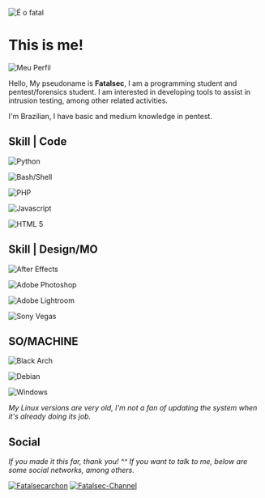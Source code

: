 
![É o fatal](https://media.tenor.com/ZSbFdeymSyIAAAAi/dio-dancing.gif)

# This is me!

![Meu Perfil](https://github-stats-alpha.vercel.app/api/?username=fatals3c&cc=000000&tc=7759b5&ic=9c6bff&bc=402773)

Hello, My pseudoname is **Fatalsec**, I am a programming student and pentest/forensics student. I am interested in developing tools to assist in intrusion testing, among other related activities.

I'm Brazilian, I have basic and medium knowledge in pentest.

## Skill | Code
![Python](https://img.shields.io/badge/Python-1a1a1a?style=for-the-badge&logo=Python&logoColor=a436ff)

![Bash/Shell](https://img.shields.io/badge/Bash/Shell-1a1a1a?style=for-the-badge&logo=gnubash&logoColor=a436ff)

![PHP](https://img.shields.io/badge/PHP-1a1a1a?style=for-the-badge&logo=php&logoColor=a436ff)

![Javascript](https://img.shields.io/badge/Javascript-1a1a1a?style=for-the-badge&logo=javascript&logoColor=a436ff)

![HTML 5](https://img.shields.io/badge/HTML%205-1a1a1a?style=for-the-badge&logo=html5&logoColor=a436ff)


## Skill | Design/MO

![After Effects](https://img.shields.io/badge/After%20Effects-1a1a1a?style=for-the-badge&logo=adobeaftereffects&logoColor=a436ff)

![Adobe Photoshop](https://img.shields.io/badge/Adobe%20Photoshop-1a1a1a?style=for-the-badge&logo=adobephotoshop&logoColor=a436ff)

![Adobe Lightroom](https://img.shields.io/badge/Adobe%20Lightroom-1a1a1a?style=for-the-badge&logo=adobelightroom&logoColor=a436ff)

![Sony Vegas](https://img.shields.io/badge/Sony%20Vegas-1a1a1a?style=for-the-badge&logo=sony&logoColor=a436ff)
## SO/MACHINE

![Black Arch](https://img.shields.io/badge/Black%20Arch-6.0.7-a436ff?labelColor=1a1a1a&style=for-the-badge&logo=archlinux&logoColor=a436ff)

![Debian](https://img.shields.io/badge/Debian-12-a436ff?labelColor=1a1a1a&style=for-the-badge&logo=debian&logoColor=a436ff)

![Windows](https://img.shields.io/badge/Windows-10-a436ff?labelColor=1a1a1a&style=for-the-badge&logo=windows10&logoColor=a436ff)

*My Linux versions are very old, I'm not a fan of updating the system when it's already doing its job.*
## Social
*If you made it this far, thank you! ^^
If you want to talk to me, below are some social networks, among others.*

[![Fatalsecarchon](https://img.shields.io/badge/Fatalsecarchon-1a1a1a?style=plastic&logo=youtube&logoColor=a436ff&link=https://www.youtube.com/channel/UCVroJZsK3Qrvtvnk7NCKn-A)](https://www.youtube.com/channel/UCVroJZsK3Qrvtvnk7NCKn-A)
[![Fatalsec-Channel](https://img.shields.io/badge/Fatalsec--Channel-1a1a1a?style=plastic&logo=telegram&logoColor=a436ff&link=https://t.me/fatalsec)](https://t.me/fatalsec)
